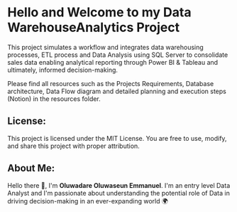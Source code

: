 # **Hello and Welcome to my Data WarehouseAnalytics Project**

This project simulates a workflow and integrates data warehousing processes, ETL process and Data Analysis using SQL Server to consolidate sales data enabling analytical reporting through Power BI & Tableau and ultimately, informed decision-making.

Please find all resources such as the Projects Requirements, Database architecture, Data Flow diagram and detailed planning and execution steps (Notion) in the resources folder.

## **License:**
This project is licensed under the MIT License. You are free to use, modify, and share this project with proper attribution.

## **About Me:**
Hello there 👋,
I'm **Oluwadare Oluwaseun Emmanuel**. I'm an entry level Data Analyst and I'm passionate about understanding the potential role of Data in driving decision-making in an ever-expanding world 🌍
